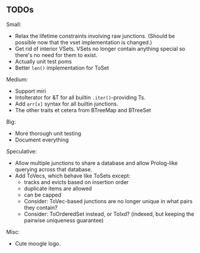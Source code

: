 
## TODOs

Small:

- Relax the lifetime constraints involving raw junctions. (Should be possible now that the vset implementation is changed.)
- Get rid of interior VSets. VSets no longer contain anything special so there's no need for them to exist.
- Actually unit test poms
- Better `len()` implementation for ToSet

Medium:

- Support miri
- IntoIterator for &T for all builtin `.iter()`-providing Ts.
- Add `arr[x]` syntax for all builtin junctions.
- The other traits et cetera from BTreeMap and BTreeSet

Big:

- More thorough unit testing
- Document everything

Speculative:

- Allow multiple junctions to share a database and allow Prolog-like querying across that database.
- Add ToVecs, which behave like ToSets except:
  - tracks and evicts based on insertion order
  - duplicate items are allowed
  - can be capped
  - Consider: ToVec-based junctions are no longer unique in what pairs they contain?
  - Consider: ToOrderedSet instead, or ToIxd? (indexed, but keeping the pairwise uniqueness guarantee)

Misc:

- Cute moogle logo.